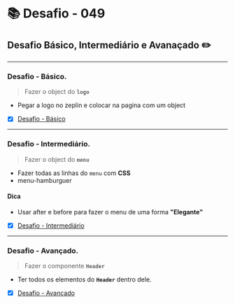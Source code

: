 # :books: Desafio - 049

## Desafio Básico, Intermediário e Avanaçado :pencil2:

---

### Desafio - Básico.

> Fazer o object do **`logo`**

- Pegar a logo no zeplin e colocar na pagina com um object

- [x] [Desafio - Básico](https://github.com/milafrn/jogo-da-velha/commit/092870b21e1ac0ba91d90e16b7552c7b98c64ba3)

---

### Desafio - Intermediário.

> Fazer o object do **`menu`**

- Fazer todas as linhas do `menu` com **CSS**
- menu-hamburguer

#### Dica
- Usar after e before para fazer o menu de uma forma **"Elegante"**

- [x] [Desafio - Intermediário](https://github.com/milafrn/jogo-da-velha/commit/9c6cc1aa7b77d1b48b0ef706975d307390ed5c9c)

---

### Desafio - Avançado.

> Fazer o componente **`Header`**

- Ter todos os elementos do **`Header`** dentro dele.

- [x] [Desafio - Avançado](https://github.com/milafrn/jogo-da-velha/commit/0d1e90cb811e8f4567ded7c688286209f1f57c13)
